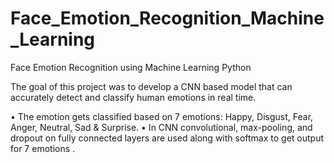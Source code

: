 # Face_Emotion_Recognition_Machine_Learning
Face Emotion Recognition using Machine Learning Python

The goal of this project was to develop a CNN based model that can accurately detect and classify human emotions
in real time.

• The emotion gets classified based on 7 emotions: Happy, Disgust, Fear, Anger, Neutral, Sad & Surprise.
• In CNN convolutional, max-pooling, and dropout on fully connected layers are used along with softmax to get
output for 7 emotions .
